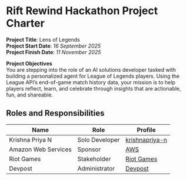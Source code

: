 # Rift Rewind Hackathon Project Charter

<b>Project Title</b>: Lens of Legends\
<b>Project Start Date</b>: <i>16 September 2025</i>\
<b>Project Finish Date</b>: <i>11 November 2025</i>

<b>Project Objectives</b>\
You are stepping into the role of an AI solutions developer tasked with building a personalized agent for League of Legends players. Using the League API’s end-of-game match history data, your mission is to help players reflect, learn, and celebrate through insights that are actionable, fun, and shareable.

## Roles and Responsibilities

| Name | Role | Profile |
| --- | --- | --- |
| Krishna Priya N | Solo Developer | <a href = "https://github.com/krishnapriya-n" rel = "nofollow"> krishnapriya-n</a>
| Amazon Web Services | Sponsor | <a href = "https://aws.amazon.com/" rel = "nofollow"> AWS </a> | 
| Riot Games | Stakeholder | <a href = "https://www.riotgames.com/en"> Riot Games </a> |
| Devpost | Administrator | <a href = "https://devpost.com/"> Devpost </a> |
